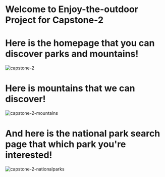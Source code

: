 # Welcome to Enjoy-the-outdoor Project for Capstone-2 
# Here is the homepage that you can discover parks and mountains!  
![capstone-2](https://github.com/mkpcoding/enjoy-the-outdoors/assets/101961201/496b40d7-b8c9-4489-bd2e-91d56e9d31c0)
# Here is mountains that we can discover! 
![capstone-2-mountains](https://github.com/mkpcoding/enjoy-the-outdoors/assets/101961201/5f86c668-cf8a-4323-b70c-bf11764cc091)
# And here is the national park search page that which park you're interested! 
![capstone-2-nationalparks](https://github.com/mkpcoding/enjoy-the-outdoors/assets/101961201/004dc8e5-284a-4747-8767-e4dd46b339e2)
